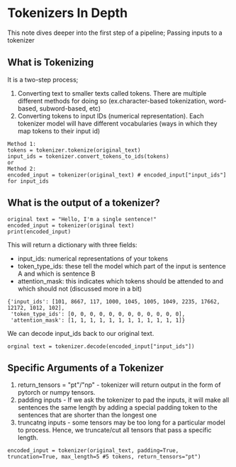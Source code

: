 # Tokenizers In Depth  
This note dives deeper into the first step of a pipeline; Passing inputs to a tokenizer  

## What is Tokenizing  
It is a two-step process;  
1. Converting text to smaller texts called tokens. There are multiple different methods for doing so (ex.character-based tokenization, word-based, subword-based, etc)
2. Converting tokens to input IDs (numerical representation). Each tokenizer model will have different vocabularies (ways in which they map tokens to their input id)
```
Method 1:
tokens = tokenizer.tokenize(original_text)
input_ids = tokenizer.convert_tokens_to_ids(tokens)
or
Method 2:
encoded_input = tokenizer(original_text) # encoded_input["input_ids"] for input_ids
```

## What is the output of a tokenizer?
```
original text = "Hello, I'm a single sentence!"
encoded_input = tokenizer(original text)
print(encoded_input)
```
This will return a dictionary with three fields:
- input_ids: numerical representations of your tokens
- token_type_ids: these tell the model which part of the input is sentence A and which is sentence B 
- attention_mask: this indicates which tokens should be attended to and which should not (discussed more in a bit)
```
{'input_ids': [101, 8667, 117, 1000, 1045, 1005, 1049, 2235, 17662, 12172, 1012, 102], 
 'token_type_ids': [0, 0, 0, 0, 0, 0, 0, 0, 0, 0, 0, 0], 
 'attention_mask': [1, 1, 1, 1, 1, 1, 1, 1, 1, 1, 1, 1]}
```
We can decode input_ids back to our original text.  
```
orginal text = tokenizer.decode(encoded_input["input_ids"])
```

## Specific Arguments of a Tokenizer  
1. return_tensors = "pt"/"np" - tokenizer will return output in the form of pytorch or numpy tensors.
2. padding inputs - If we ask the tokenizer to pad the inputs, it will make all sentences the same length by adding a special padding token to the sentences that are shorter than the longest one
3. truncatng inputs - some tensors may be too long for a particular model to process. Hence, we truncate/cut all tensors that pass a specific length.
```
encoded_input = tokenizer(original_text, padding=True, truncation=True, max_length=5 #5 tokens, return_tensors="pt")
```

